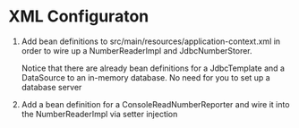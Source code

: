 # XML Configuraton

1. Add bean definitions to src/main/resources/application-context.xml in order to 
wire up a NumberReaderImpl and JdbcNumberStorer.

   Notice that there are already bean definitions for a JdbcTemplate and a DataSource
   to an in-memory database. No need for you to set up a database server
   
2. Add a bean definition for a ConsoleReadNumberReporter and wire it into
the NumberReaderImpl via setter injection